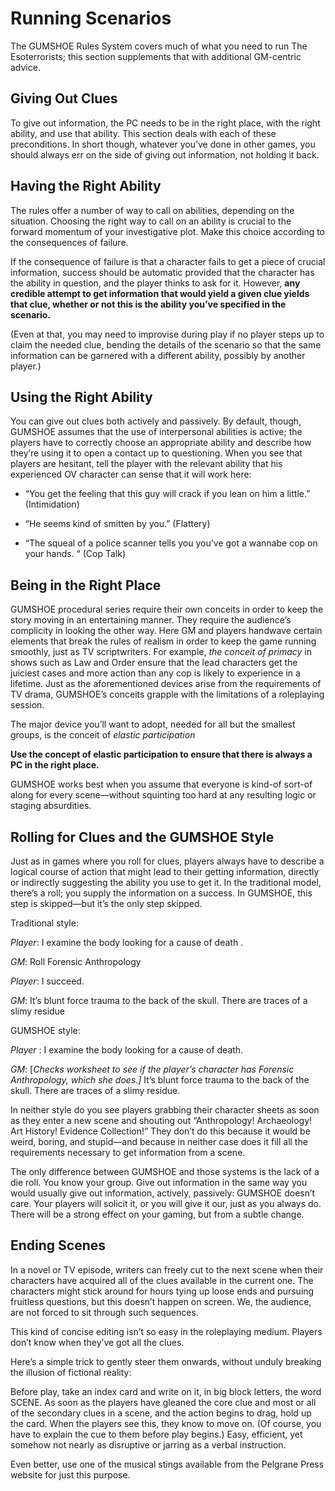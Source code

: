 <!-- order:8 -->
# Running Scenarios

The GUMSHOE Rules System covers much of what you need to run The Esoterrorists; this section supplements that with additional GM-centric advice.

## Giving Out Clues

To give out information, the PC needs to be in the right place, with the right ability, and use that ability. This section deals with each of these preconditions. In short though, whatever you’ve done in other games, you should always err on the side of giving out information, not holding it back.

## Having the Right Ability

The rules offer a number of way to call on abilities, depending on the situation. Choosing the right way to call on an ability is crucial to the forward momentum of your investigative plot. Make this choice according to the consequences of failure.

If the consequence of failure is that a character fails to get a piece of crucial information, success should be automatic provided that the character has the ability in question, and the player thinks to ask for it. However, **any credible attempt to get information that would yield a given clue yields that clue, whether or not this is the ability you’ve specified in the scenario.**

(Even at that, you may need to improvise during play if no player steps up to claim the needed clue, bending the details of the scenario so that the same information can be garnered with a different ability, possibly by another player.)

## Using the Right Ability

You can give out clues both actively and passively. By default, though, GUMSHOE assumes that the use of interpersonal abilities is active; the players have to correctly choose an appropriate ability and describe how they’re using it to open a contact up to questioning. When you see that players are hesitant, tell the player with the relevant ability that his experienced OV character can sense that it will work here:

  - “You get the feeling that this guy will crack if you lean on him a little.” (Intimidation)

  - “He seems kind of smitten by you.” (Flattery)

  - “The squeal of a police scanner tells you you’ve got a wannabe cop on your hands. “ (Cop Talk)

## Being in the Right Place

GUMSHOE procedural series require their own conceits in order to keep the story moving in an entertaining manner. They require the audience’s complicity in looking the other way. Here GM and players handwave certain elements that break the rules of realism in order to keep the game running smoothly, just as TV scriptwriters. For example, *the conceit of primacy* in shows such as Law and Order ensure that the lead characters get the juiciest cases and more action than any cop is likely to experience in a lifetime. Just as the aforementioned devices arise from the requirements of TV drama, GUMSHOE’s conceits grapple with the limitations of a roleplaying session.

The major device you’ll want to adopt, needed for all but the smallest groups, is the conceit of *elastic participation*

**Use the concept of elastic participation to ensure that there is always a PC in the right place.**

GUMSHOE works best when you assume that everyone is kind-of sort-of along for every scene—without squinting too hard at any resulting logic or staging absurdities.

## Rolling for Clues and the GUMSHOE Style

Just as in games where you roll for clues, players always have to describe a logical course of action that might lead to their getting information, directly or indirectly suggesting the ability you use to get it. In the traditional model, there’s a roll; you supply the information on a success. In GUMSHOE, this step is skipped—but it’s the only step skipped.

Traditional style:

*Player*: I examine the body looking for a cause of death .

*GM*: Roll Forensic Anthropology

*Player*: I succeed.

*GM*: It’s blunt force trauma to the back of the skull. There are traces of a slimy residue

GUMSHOE style:

*Player* : I examine the body looking for a cause of death.

*GM*: \[*Checks worksheet to see if the player’s character has Forensic Anthropology, which she does.\]* It’s blunt force trauma to the back of the skull. There are traces of a slimy residue.

In neither style do you see players grabbing their character sheets as soon as they enter a new scene and shouting out “Anthropology\! Archaeology\! Art History\! Evidence Collection\!” They don’t do this because it would be weird, boring, and stupid—and because in neither case does it fill all the requirements necessary to get information from a scene.

The only difference between GUMSHOE and those systems is the lack of a die roll. You know your group. Give out information in the same way you would usually give out information, actively, passively: GUMSHOE doesn’t care. Your players will solicit it, or you will give it our, just as you always do. There will be a strong effect on your gaming, but from a subtle change.

## Ending Scenes

In a novel or TV episode, writers can freely cut to the next scene when their characters have acquired all of the clues available in the current one. The characters might stick around for hours tying up loose ends and pursuing fruitless questions, but this doesn’t happen on screen. We, the audience, are not forced to sit through such sequences.

This kind of concise editing isn’t so easy in the roleplaying medium. Players don’t know when they’ve got all the clues.

Here’s a simple trick to gently steer them onwards, without unduly breaking the illusion of fictional reality:

Before play, take an index card and write on it, in big block letters, the word SCENE. As soon as the players have gleaned the core clue and most or all of the secondary clues in a scene, and the action begins to drag, hold up the card. When the players see this, they know to move on. (Of course, you have to explain the cue to them before play begins.) Easy, efficient, yet somehow not nearly as disruptive or jarring as a verbal instruction.

Even better, use one of the musical stings available from the Pelgrane Press website for just this purpose.
